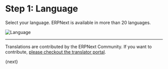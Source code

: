 <!-- add-breadcrumbs -->
# Step 1: Language

Select your language. ERPNext is available in more than 20 languages.

<img alt="Language" class="screenshot" src="/docs/assets/img/setup-wizard/step-1.png">

---

Translations are contributed by the ERPNext Community. If you want to contribute, [please checkout the translator portal](https://translate.erpnext.com).

{next}
